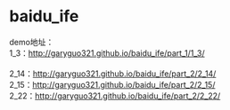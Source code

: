 # baidu_ife

demo地址：
<br>
1_3：http://garyguo321.github.io/baidu_ife/part_1/1_3/<br>
<br>
2_14：http://garyguo321.github.io/baidu_ife/part_2/2_14/<br>
2_15：http://garyguo321.github.io/baidu_ife/part_2/2_15/<br>
2_22：http://garyguo321.github.io/baidu_ife/part_2/2_22/<br>
